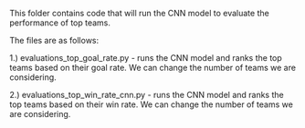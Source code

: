 This folder contains code that will run the CNN model to evaluate the performance of top teams. 

The files are as follows:

1.) evaluations_top_goal_rate.py - runs the CNN model and ranks the top teams based on their goal rate. We can change the number of teams we are considering.

2.) evaluations_top_win_rate_cnn.py - runs the CNN model and ranks the top teams based on their win rate. We can change the number of teams we are considering.
